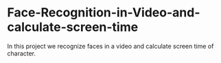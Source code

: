 # Face-Recognition-in-Video-and-calculate-screen-time
In this project we recognize faces in a video and calculate screen time of character.
